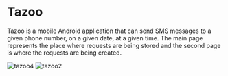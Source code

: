 
# Tazoo
Tazoo is a mobile Android application that can send SMS messages to a given phone number, on a given date, at a given time. 
The main page represents the place where requests are being stored and the second page is where the requests are being created.

![tazoo4](https://user-images.githubusercontent.com/36104868/113072038-b3c11c80-91ce-11eb-937c-63bd7f07caea.PNG)
![tazoo2](https://user-images.githubusercontent.com/36104868/112456796-c4533c00-8d63-11eb-82ed-9f7a5dfd0e66.png)


